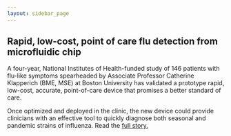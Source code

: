```yaml
---
layout: sidebar_page
---
```


## Rapid, low-cost, point of care flu detection from microfluidic chip

<!--break-->
A four-year, National Institutes of Health-funded study of 146 patients with flu-like symptoms spearheaded by Associate Professor Catherine Klapperich (BME, MSE) at Boston University has validated a prototype rapid, low-cost, accurate, point-of-care device that promises a better standard of care.  
  
Once optimized and deployed in the clinic, the new device could provide clinicians with an effective tool to quickly diagnose both seasonal and pandemic strains of influenza. Read the [full story.](http://www.bu.edu/bme/2012/03/23/microfluidic-chip-demonstrates-rapid-low-cost-point-of-care-flu-detection/)